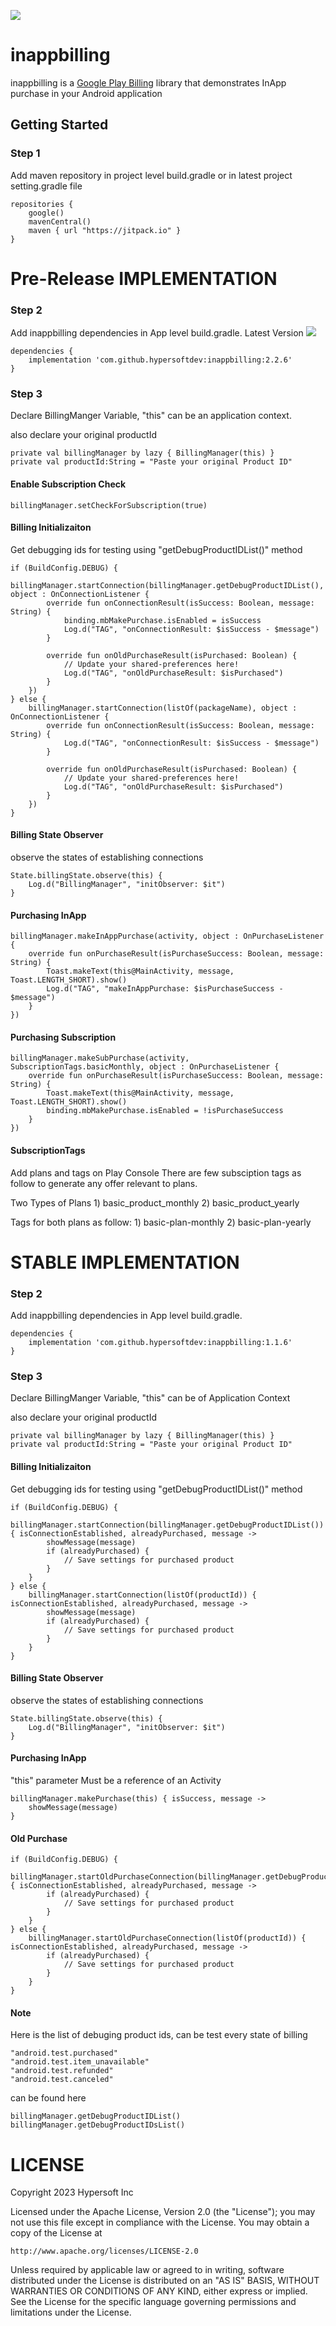 [![](https://jitpack.io/v/hypersoftdev/inappbilling.svg)](https://jitpack.io/#hypersoftdev/inappbilling)
# inappbilling

inappbilling is a [Google Play Billing](https://developer.android.com/google/play/billing/integrate) library that demonstrates InApp purchase in your Android application

## Getting Started

### Step 1

Add maven repository in project level build.gradle or in latest project setting.gradle file
```
repositories {
    google()
    mavenCentral()
    maven { url "https://jitpack.io" }
}
```  


# Pre-Release IMPLEMENTATION

### Step 2

Add inappbilling dependencies in App level build.gradle. Latest Version [![](https://jitpack.io/v/hypersoftdev/inappbilling.svg)](https://jitpack.io/#hypersoftdev/inappbilling)
```
dependencies {
    implementation 'com.github.hypersoftdev:inappbilling:2.2.6'
}
``` 

### Step 3

Declare BillingManger Variable, "this" can be an application context.

also declare your original productId

```
private val billingManager by lazy { BillingManager(this) }
private val productId:String = "Paste your original Product ID"
```  

#### Enable Subscription Check

```
billingManager.setCheckForSubscription(true)
```  

#### Billing Initializaiton

Get debugging ids for testing using "getDebugProductIDList()" method

```
if (BuildConfig.DEBUG) {
    billingManager.startConnection(billingManager.getDebugProductIDList(), object : OnConnectionListener {
        override fun onConnectionResult(isSuccess: Boolean, message: String) {
            binding.mbMakePurchase.isEnabled = isSuccess
            Log.d("TAG", "onConnectionResult: $isSuccess - $message")
        }

        override fun onOldPurchaseResult(isPurchased: Boolean) {
            // Update your shared-preferences here!
            Log.d("TAG", "onOldPurchaseResult: $isPurchased")
        }
    })
} else {
    billingManager.startConnection(listOf(packageName), object : OnConnectionListener {
        override fun onConnectionResult(isSuccess: Boolean, message: String) {
            Log.d("TAG", "onConnectionResult: $isSuccess - $message")
        }

        override fun onOldPurchaseResult(isPurchased: Boolean) {
            // Update your shared-preferences here!
            Log.d("TAG", "onOldPurchaseResult: $isPurchased")
        }
    })
}

```
#### Billing State Observer

observe the states of establishing connections

```
State.billingState.observe(this) {
    Log.d("BillingManager", "initObserver: $it")
}
```
#### Purchasing InApp

```
billingManager.makeInAppPurchase(activity, object : OnPurchaseListener {
    override fun onPurchaseResult(isPurchaseSuccess: Boolean, message: String) {
        Toast.makeText(this@MainActivity, message, Toast.LENGTH_SHORT).show()
        Log.d("TAG", "makeInAppPurchase: $isPurchaseSuccess - $message")
    }
})
```

#### Purchasing Subscription

```
billingManager.makeSubPurchase(activity, SubscriptionTags.basicMonthly, object : OnPurchaseListener {
    override fun onPurchaseResult(isPurchaseSuccess: Boolean, message: String) {
        Toast.makeText(this@MainActivity, message, Toast.LENGTH_SHORT).show()
        binding.mbMakePurchase.isEnabled = !isPurchaseSuccess
    }
})
```

#### SubscriptionTags

Add plans and tags on Play Console
There are few subsciption tags as follow to generate any offer relevant to plans.

  Two Types of Plans
    1) basic_product_monthly
    2) basic_product_yearly
        
        
  Tags for both plans as follow:
    1) basic-plan-monthly
    2) basic-plan-yearly

# STABLE IMPLEMENTATION

### Step 2

Add inappbilling dependencies in App level build.gradle.
```
dependencies {
    implementation 'com.github.hypersoftdev:inappbilling:1.1.6'
}
``` 

### Step 3

Declare BillingManger Variable, "this" can be of Application Context

also declare your original productId

```
private val billingManager by lazy { BillingManager(this) }
private val productId:String = "Paste your original Product ID"
```  

#### Billing Initializaiton

Get debugging ids for testing using "getDebugProductIDList()" method

```
if (BuildConfig.DEBUG) {
    billingManager.startConnection(billingManager.getDebugProductIDList()) { isConnectionEstablished, alreadyPurchased, message ->
        showMessage(message)
        if (alreadyPurchased) {
            // Save settings for purchased product
        }
    }
} else {
    billingManager.startConnection(listOf(productId)) { isConnectionEstablished, alreadyPurchased, message ->
        showMessage(message)
        if (alreadyPurchased) {
            // Save settings for purchased product
        }
    }
}
```
#### Billing State Observer

observe the states of establishing connections

```
State.billingState.observe(this) {
    Log.d("BillingManager", "initObserver: $it")
}
```
#### Purchasing InApp

"this" parameter Must be a reference of an Activity

```
billingManager.makePurchase(this) { isSuccess, message ->
    showMessage(message)
}
```

#### Old Purchase

```
if (BuildConfig.DEBUG) {
    billingManager.startOldPurchaseConnection(billingManager.getDebugProductIDList()) { isConnectionEstablished, alreadyPurchased, message ->
        if (alreadyPurchased) {
            // Save settings for purchased product
        }
    }
} else {
    billingManager.startOldPurchaseConnection(listOf(productId)) { isConnectionEstablished, alreadyPurchased, message ->
        if (alreadyPurchased) {
            // Save settings for purchased product
        }
    }
}
```

#### Note
Here is the list of debuging product ids, can be test every state of billing

```
"android.test.purchased"
"android.test.item_unavailable"
"android.test.refunded"
"android.test.canceled"
```

can be found here

```
billingManager.getDebugProductIDList()
billingManager.getDebugProductIDsList()
```

# LICENSE

Copyright 2023 Hypersoft Inc

Licensed under the Apache License, Version 2.0 (the "License");
you may not use this file except in compliance with the License.
You may obtain a copy of the License at

    http://www.apache.org/licenses/LICENSE-2.0

Unless required by applicable law or agreed to in writing, software
distributed under the License is distributed on an "AS IS" BASIS,
WITHOUT WARRANTIES OR CONDITIONS OF ANY KIND, either express or implied.
See the License for the specific language governing permissions and
limitations under the License.
